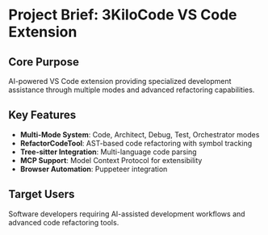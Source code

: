 # Project Brief: 3KiloCode VS Code Extension

## Core Purpose

AI-powered VS Code extension providing specialized development assistance through multiple modes and advanced refactoring capabilities.

## Key Features

- **Multi-Mode System**: Code, Architect, Debug, Test, Orchestrator modes
- **RefactorCodeTool**: AST-based code refactoring with symbol tracking
- **Tree-sitter Integration**: Multi-language code parsing
- **MCP Support**: Model Context Protocol for extensibility
- **Browser Automation**: Puppeteer integration

## Target Users

Software developers requiring AI-assisted development workflows and advanced code refactoring tools.
